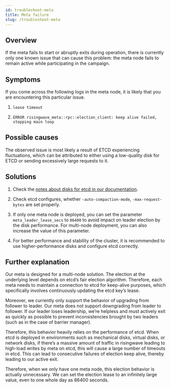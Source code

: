 ```yaml
---
id: troubleshoot-meta
title: Meta failure
slug: /troubleshoot-meta
---
```


## Overview

If the meta fails to start or abruptly exits during operation, there is currently only one known issue that can cause this problem: the meta node fails to remain active while participating in the campaign.

## Symptoms

If you come across the following logs in the meta node, it is likely that you are encountering this particular issue.

1. `lease timeout`

2. `ERROR risingwave_meta::rpc::election_client: keep alive failed, stopping main loop`

## Possible causes

The observed issue is most likely a result of ETCD experiencing fluctuations, which can be attributed to either using a low-quality disk for ETCD or sending excessively large requests to it.

## Solutions

1. Check the [notes about disks for etcd in our documentation](/deploy/hardware-requirements.md#etcd).

1. Check etcd configures, whether `-auto-compaction-mode`, `-max-request-bytes` are set properly.

1. If only one meta node is deployed, you can set the parameter `meta_leader_lease_secs` to `86400` to avoid impact on leader election by the disk performance. For multi-node deployment, you can also increase the value of this parameter.

1. For better performance and stability of the cluster, it is recommended to use higher-performance disks and configure etcd correctly.

## Further explanation

Our meta is designed for a multi-node solution. The election at the underlying level depends on etcd’s fair election algorithm. Therefore, each meta needs to maintain a connection to etcd for keep-alive purposes, which specifically involves continuously updating the etcd key’s lease.

Moreover, we currently only support the behavior of upgrading from follower to leader. Our meta does not support downgrading from leader to follower. If our leader loses leadership, we’re helpless and must actively exit as quickly as possible to prevent inconsistencies brought by two leaders (such as in the case of barrier manager).

Therefore, this behavior heavily relies on the performance of etcd. When etcd is deployed in environments such as mechanical disks, virtual disks, or network disks, if there’s a massive amount of traffic in risingwave leading to high-load writes by meta on etcd, this will cause a large number of timeouts in etcd. This can lead to consecutive failures of election keep alive, thereby leading to our active exit.

Therefore, when we only have one meta node, this election behavior is actually unnecessary. We can set the election lease to an infinitely large value, even to one whole day as 86400 seconds.